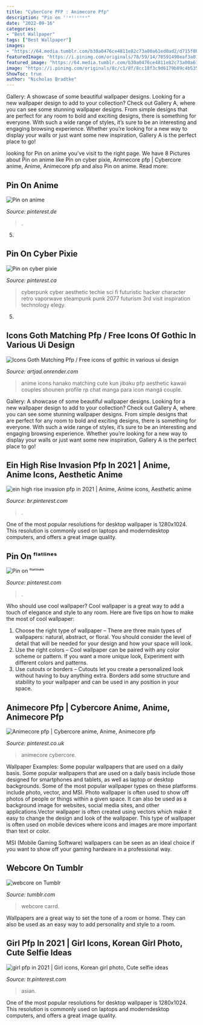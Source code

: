 ```yaml
---
title: "CyberCore PFP : Animecore Pfp"
description: "Pin on ᶠˡᵃᵗˡⁱⁿᵉˢ"
date: "2022-09-16"
categories:
- "Best Wallpaper"
tags: ["Best Wallpaper"]
images:
- "https://64.media.tumblr.com/b30a0476ce4811e82c73a00a61ed0ad2/d715f0b538606159-6e/s640x960/d9aaf45d57274ab20eeb8a02f5aa537d5094546b.png"
featuredImage: "https://i.pinimg.com/originals/78/59/14/78591498eaf3a01697cdff00b227dd3f.jpg"
featured_image: "https://64.media.tumblr.com/b30a0476ce4811e82c73a00a61ed0ad2/d715f0b538606159-6e/s640x960/d9aaf45d57274ab20eeb8a02f5aa537d5094546b.png"
image: "https://i.pinimg.com/originals/8c/c1/8f/8cc18f3c9d6179b89c4b5350918e6669.jpg"
ShowToc: true
author: "Nicholas Bradtke"
---
```



Gallery: A showcase of some beautiful wallpaper designs.
Looking for a new wallpaper design to add to your collection? Check out Gallery A, where you can see some stunning wallpaper designs. From simple designs that are perfect for any room to bold and exciting designs, there is something for everyone. With such a wide range of styles, it’s sure to be an interesting and engaging browsing experience. Whether you’re looking for a new way to display your walls or just want some new inspiration, Gallery A is the perfect place to go!
		
		
		
		
		
		
		
	

		
looking for Pin on anime you've visit to the right page. We have 8 Pictures about Pin on anime like Pin on cyber pixie, Animecore pfp | Cybercore anime, Anime, Animecore pfp and also Pin on anime. Read more:
		
    
## Pin On Anime

<img loading=lazy src="https://i.pinimg.com/originals/8c/c1/8f/8cc18f3c9d6179b89c4b5350918e6669.jpg" onerror="this.onerror=null;this.src='https://tse2.mm.bing.net/th?id=OIP.6YUQPJRaPR6Mz0sJtv7iGQHaFz&amp;pid=15.1';" alt="Pin on anime">

_Source: pinterest.de_

>. 

	

5.

    
## Pin On Cyber Pixie

<img loading=lazy src="https://i.pinimg.com/736x/8c/d6/f2/8cd6f22c3bdcde2b69a72253738094cd.jpg" onerror="this.onerror=null;this.src='https://tse2.mm.bing.net/th?id=OIP.utSPt04ZIGqRrK5KBhW3tgHaJQ&amp;pid=15.1';" alt="Pin on cyber pixie">

_Source: pinterest.ca_

>cyberpunk cyber aesthetic techie sci fi futuristic hacker character retro vaporwave steampunk punk 2077 futurism 3rd visit inspiration technology elegy. 

	

5.

    
## Icons Goth Matching Pfp / Free Icons Of Gothic In Various Ui Design

<img loading=lazy src="https://i.pinimg.com/originals/f6/ca/ab/f6caab4556ff4b8ec29057fac2b52dfa.jpg" onerror="this.onerror=null;this.src='https://tse4.mm.bing.net/th?id=OIP.hMwFmew_a0-sPQs9vH1cyAHaHa&amp;pid=15.1';" alt="Icons Goth Matching Pfp / Free icons of gothic in various ui design">

_Source: artjad.onrender.com_

>anime icons hanako matching cute kun jibaku pfp aesthetic kawaii couples shounen profile rp chat manga para icon mangá couple. 

	

Gallery: A showcase of some beautiful wallpaper designs.
Looking for a new wallpaper design to add to your collection? Check out Gallery A, where you can see some stunning wallpaper designs. From simple designs that are perfect for any room to bold and exciting designs, there is something for everyone. With such a wide range of styles, it’s sure to be an interesting and engaging browsing experience. Whether you’re looking for a new way to display your walls or just want some new inspiration, Gallery A is the perfect place to go!





	
	
    
## Ein High Rise Invasion Pfp In 2021 | Anime, Anime Icons, Aesthetic Anime

<img loading=lazy src="https://i.pinimg.com/736x/8f/f2/b4/8ff2b467906b15e2d1a2216bd11e46e1.jpg" onerror="this.onerror=null;this.src='https://tse4.mm.bing.net/th?id=OIP.c4La0aU_VZ3nniOtbt-s_wHaHa&amp;pid=15.1';" alt="ein high rise invasion pfp in 2021 | Anime, Anime icons, Aesthetic anime">

_Source: br.pinterest.com_

>. 

	

One of the most popular resolutions for desktop wallpaper is 1280x1024. This resolution is commonly used on laptops and moderndesktop computers, and offers a great image quality.

    
## Pin On ᶠˡᵃᵗˡⁱⁿᵉˢ

<img loading=lazy src="https://i.pinimg.com/originals/78/59/14/78591498eaf3a01697cdff00b227dd3f.jpg" onerror="this.onerror=null;this.src='https://tse3.mm.bing.net/th?id=OIP.U1ZVgCkcftN11-xmyz115AHaKp&amp;pid=15.1';" alt="Pin on ᶠˡᵃᵗˡⁱⁿᵉˢ">

_Source: pinterest.com_

>. 

	

Who should use cool wallpaper?
Cool wallpaper is a great way to add a touch of elegance and style to any room. Here are five tips on how to make the most of cool wallpaper: 
1) Choose the right type of wallpaper – There are three main types of wallpapers: natural, abstract, or floral. You should consider the level of detail that will be needed for your design and how your space will look. 
2) Use the right colors – Cool wallpaper can be paired with any color scheme or pattern. If you want a more unique look, Experiment with different colors and patterns. 
3) Use cutouts or borders – Cutouts let you create a personalized look without having to buy anything extra. Borders add some structure and stability to your wallpaper and can be used in any position in your space.

    
## Animecore Pfp | Cybercore Anime, Anime, Animecore Pfp

<img loading=lazy src="https://i.pinimg.com/originals/f0/dc/17/f0dc17945bbe9d6b018ad27785b24676.jpg" onerror="this.onerror=null;this.src='https://tse3.mm.bing.net/th?id=OIP.cPvZ7Pu4SvzufAyd8FpkEwAAAA&amp;pid=15.1';" alt="Animecore pfp | Cybercore anime, Anime, Animecore pfp">

_Source: pinterest.co.uk_

>animecore cybercore. 

	

Wallpaper Examples: Some popular wallpapers that are used on a daily basis.
Some popular wallpapers that are used on a daily basis include those designed for smartphones and tablets, as well as laptop or desktop backgrounds. Some of the most popular wallpaper types on these platforms include photo, vector, and MSI. 
Photo wallpaper is often used to show off photos of people or things within a given space. It can also be used as a background image for websites, social media sites, and other applications.Vector wallpaper is often created using vectors which make it easy to change the design and look of the wallpaper. This type of wallpaper is often used on mobile devices where icons and images are more important than text or color. 

MSI (Mobile Gaming Software) wallpapers can be seen as an ideal choice if you want to show off your gaming hardware in a professional way.

    
## Webcore On Tumblr

<img loading=lazy src="https://64.media.tumblr.com/b30a0476ce4811e82c73a00a61ed0ad2/d715f0b538606159-6e/s640x960/d9aaf45d57274ab20eeb8a02f5aa537d5094546b.png" onerror="this.onerror=null;this.src='https://tse1.mm.bing.net/th?id=OIP.P8tNFmir9yxi24EjpV-XTwHaGv&amp;pid=15.1';" alt="webcore on Tumblr">

_Source: tumblr.com_

>webcore carrd. 

	

Wallpapers are a great way to set the tone of a room or home. They can also be used as an easy way to add personality and style to a room.

    
## Girl Pfp In 2021 | Girl Icons, Korean Girl Photo, Cute Selfie Ideas

<img loading=lazy src="https://i.pinimg.com/736x/96/e8/1b/96e81b45a0f8239bc7a54c2b151c3bd6.jpg" onerror="this.onerror=null;this.src='https://tse1.mm.bing.net/th?id=OIP.0l1rbz1dy0euoEQK5Z9rYQHaHa&amp;pid=15.1';" alt="girl pfp in 2021 | Girl icons, Korean girl photo, Cute selfie ideas">

_Source: tr.pinterest.com_

>asian. 

	

One of the most popular resolutions for desktop wallpaper is 1280x1024. This resolution is commonly used on laptops and moderndesktop computers, and offers a great image quality.

